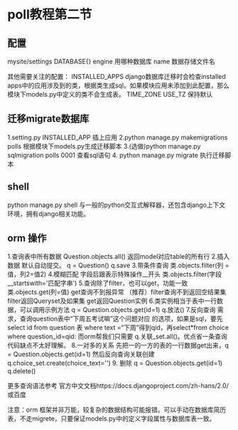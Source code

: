 poll教程第二节
===
## 配置
mysite/settings
DATABASE{}  engine  用哪种数据库   name   数据存储文件名

其他需要关注的配置：
INSTALLED_APPS django数据库迁移时会检查installed apps中的应用涉及到的类，根据类生成sql。如果模块应用未添加到此配置，那么模块下models.py中定义的类不会生成表。
TIME_ZONE  USE_TZ   保持默认

## 迁移migrate数据库
1.setting.py INSTALLED_APP 插上应用
2.python manage.py makemigrations polls
根据模块下models.py生成迁移脚本
3.(选做)python manage.py sqlmigration polls 0001  查看sql语句
4. python manage.py migrate   执行迁移脚本
## shell
python manage.py shell
与一般的python交互式解释器，还包含django上下文环境，拥有django相关功能。

## orm 操作
1.查询表中所有数据
Question.objects.all()    返回model对应table的所有行
2.插入数据   默认自动提交。
q = Question()
q.save
3.带条件查询
类.objects.filter(列 = 值，列2=值2)
4.模糊匹配  字段后跟表示特殊操作__开头
类.objects.filter(字段__startswith='匹配字串')
5.查询除了filter，也可以get，功能一致
类.objects.get(列=值)
get查询不到报异常   （推荐）filter查询不到返回空结果集
filter返回Queryset及如果集     get返回Question实例
6.类实例相当于表中一行数据，可以调用示例方法
q = Question.objects.get(id=1) 
q.放法()
7.反向查询
需求，查询question表中“下周五考试嘛”这个问题对应 的选项，如果是sql，要先select id from question 表 where text =“下周”得到qid，再select*from choice where question_id=qid:
而orm帮我们只需要 q.关联_set.all()。优点省一条查询代码缺点不太好理解。
8.一对多的关系
先把一的一方的表的一行数据get出来，q = Question.objects.get(id=1)    然后反向查询关联创建q.choice_set.create(choice_text='')
9. 删除
q = Question.objects.get(id=1)
q.delete()

更多查询语法参考
官方中文文档https://docs.djangoproject.com/zh-hans/2.0/
或百度

注意：orm 框架并非万能，较复杂的数据结构可能报错。可以手动在数据库简历表，不走migrete，只要保证models.py中的定义字段属性与数据库表一致。

